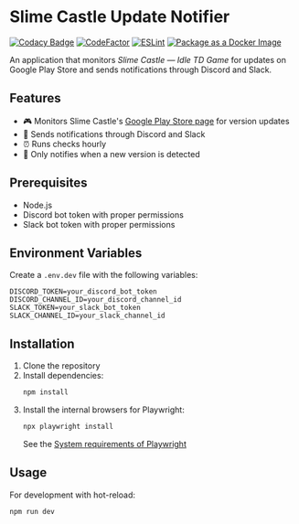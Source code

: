 # Slime Castle Update Notifier

[![Codacy Badge](https://api.codacy.com/project/badge/Grade/ea8593e81db2440b870f8d92559427dc)](https://app.codacy.com/gh/Attacktive/slime-castle-update-notifier?utm_source=github.com&utm_medium=referral&utm_content=Attacktive/slime-castle-update-notifier&utm_campaign=Badge_Grade)
[![CodeFactor](https://www.codefactor.io/repository/github/attacktive/slime-castle-update-notifier/badge)](https://www.codefactor.io/repository/github/attacktive/slime-castle-update-notifier)
[![ESLint](https://github.com/Attacktive/slime-castle-update-notifier/actions/workflows/eslint.yaml/badge.svg)](https://github.com/Attacktive/slime-castle-update-notifier/actions/workflows/eslint.yaml)
[![Package as a Docker Image](https://github.com/Attacktive/slime-castle-update-notifier/actions/workflows/package.yaml/badge.svg)](https://github.com/Attacktive/slime-castle-update-notifier/actions/workflows/package.yaml)

An application that monitors *Slime Castle — Idle TD Game* for updates on Google Play Store and sends notifications through Discord and Slack.

## Features

- 🎮 Monitors Slime Castle's [Google Play Store page](https://play.google.com/store/search?q=slime%20castle&c=apps) for version updates
- 🤖 Sends notifications through Discord and Slack
- ⏰ Runs checks hourly
- 🔄 Only notifies when a new version is detected

## Prerequisites

- Node.js
- Discord bot token with proper permissions
- Slack bot token with proper permissions

## Environment Variables

Create a `.env.dev` file with the following variables:

```env
DISCORD_TOKEN=your_discord_bot_token
DISCORD_CHANNEL_ID=your_discord_channel_id
SLACK_TOKEN=your_slack_bot_token
SLACK_CHANNEL_ID=your_slack_channel_id
```

## Installation

1. Clone the repository
2. Install dependencies:
	```bash
	npm install
	```
3. Install the internal browsers for Playwright:
	```bash
	npx playwright install
	```
	See the [System requirements of Playwright](https://playwright.dev/docs/intro#system-requirements)

## Usage

For development with hot-reload:
```bash
npm run dev
```
